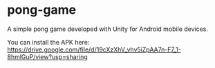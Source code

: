 # pong-game

A simple pong game developed with Unity for Android mobile devices.

You can install the APK here: https://drive.google.com/file/d/19cXzXhV_vhv5iZpAA7n-F7_1-8hmlGuP/view?usp=sharing
